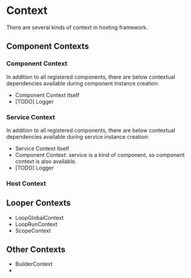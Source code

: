 # Context

There are several kinds of context in hosting framework.



## Component Contexts

### Component Context

In addition to all registered components, there are below contextual dependencies available during component instance creation:

- Component Context itself
- [TODO] Logger

### Service Context

In addition to all registered components, there are below contextual dependencies available during service instance creation:

- Service Context itself
- Component Context: service is a kind of component, so component context is also available.
- [TODO] Logger

### Host Context





## Looper Contexts

- LoopGlobalContext
- LoopRunContext
- ScopeContext



## Other Contexts

- BuilderContext
- 